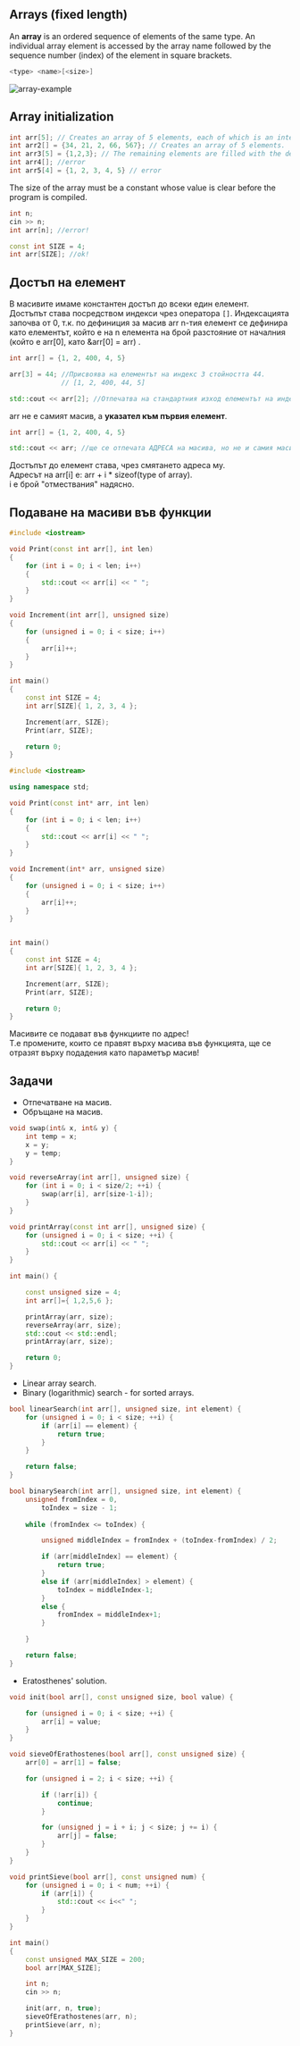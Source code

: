 ## Arrays (fixed length)

An **array** is an ordered sequence of elements of the same type.
An individual array element is accessed by the array name followed by the sequence number (index) of the element in square brackets.

```c++
<type> <name>[<size>]
```
![array-example](https://simplesnippets.tech/wp-content/uploads/2018/03/array-diagram.jpg)

## Array initialization

```c++
int arr[5]; // Creates an array of 5 elements, each of which is an integer.
int arr2[] = {34, 21, 2, 66, 567}; // Creates an array of 5 elements.
int arr3[5] = {1,2,3}; // The remaining elements are filled with the default value. 
int arr4[]; //error
int arr5[4] = {1, 2, 3, 4, 5} // error
```

The size of the array must be a constant whose value is clear before the program is compiled.

```c++
int n;
cin >> n;
int arr[n]; //error!
```

```c++
const int SIZE = 4;
int arr[SIZE]; //ok!
```

## Достъп на елемент
В масивите имаме константен достъп до всеки един елемент. <br />
Достъпът става посредством индекси чрез оператора ```[]```. Индексацията започва от 0, т.к. по дефиниция за масив arr n-тия елемент се дефинира като елементът, който е на n елемента на брой разстояние от началния (който е arr[0], като &arr[0] = arr) . <br />

```c++
int arr[] = {1, 2, 400, 4, 5}

arr[3] = 44; //Присвоява на елементът на индекс 3 стойността 44.
             // [1, 2, 400, 44, 5]

std::cout << arr[2]; //Отпечатва на стандартния изход елементът на индекс 2 (400)
```

arr не е самият масив, а **указател към първия елемент**.
```c++
int arr[] = {1, 2, 400, 4, 5}

std::cout << arr; //ще се отпечата АДРЕСА на масива, но не и самия масив.
```

Достъпът до елемент става, чрез смятането адреса му.  <br />
Адресът на arr[i] е: arr + i * sizeof(type of array).  <br />
i е брой "отмествания" надясно.  <br />

## Подаване на масиви във функции
```c++
#include <iostream>

void Print(const int arr[], int len)
{
	for (int i = 0; i < len; i++)
	{
		std::cout << arr[i] << " ";
	}
}

void Increment(int arr[], unsigned size)
{
	for (unsigned i = 0; i < size; i++)
	{
		arr[i]++;
	}
}

int main()
{
	const int SIZE = 4;
	int arr[SIZE]{ 1, 2, 3, 4 };

	Increment(arr, SIZE);
	Print(arr, SIZE);

	return 0;
}
```

```c++
#include <iostream>

using namespace std;

void Print(const int* arr, int len)
{
	for (int i = 0; i < len; i++)
	{
		std::cout << arr[i] << " ";
	}
}

void Increment(int* arr, unsigned size)
{
	for (unsigned i = 0; i < size; i++)
	{
		arr[i]++;
	}
}


int main()
{
	const int SIZE = 4;
	int arr[SIZE]{ 1, 2, 3, 4 };

	Increment(arr, SIZE);
	Print(arr, SIZE);

	return 0;
}
```

Масивите се подават във функциите по адрес! <br />
Т.е промените, които се правят върху масива във функцията, ще се отразят върху подадения като параметър масив! <br />

## Задачи
- Отпечатване на масив.
- Обръщане на масив.

```c++
void swap(int& x, int& y) {
	int temp = x;
	x = y;
	y = temp;
}

void reverseArray(int arr[], unsigned size) {
	for (int i = 0; i < size/2; ++i) {
		swap(arr[i], arr[size-1-i]);
	}
}

void printArray(const int arr[], unsigned size) {
	for (unsigned i = 0; i < size; ++i) {
		std::cout << arr[i] << " ";
	}
}

int main() {

	const unsigned size = 4;
	int arr[]={ 1,2,5,6 };

	printArray(arr, size);
	reverseArray(arr, size);
	std::cout << std::endl;
	printArray(arr, size);

	return 0;
}
```

- Linear array search.
- Binary (logarithmic) search - for sorted arrays.
```c++
bool linearSearch(int arr[], unsigned size, int element) {
	for (unsigned i = 0; i < size; ++i) {
		if (arr[i] == element) {
			return true;
		}
	}

	return false;
}

bool binarySearch(int arr[], unsigned size, int element) {
	unsigned fromIndex = 0,
		toIndex = size - 1;
	
	while (fromIndex <= toIndex) {

		unsigned middleIndex = fromIndex + (toIndex-fromIndex) / 2;

		if (arr[middleIndex] == element) {
			return true;
		}
		else if (arr[middleIndex] > element) {
			toIndex = middleIndex-1;
		}
		else {
			fromIndex = middleIndex+1;
		}

	}

	return false;
}
```
- Eratosthenes' solution.

```c++
void init(bool arr[], const unsigned size, bool value) {

	for (unsigned i = 0; i < size; ++i) {
		arr[i] = value;
	}
}

void sieveOfErathostenes(bool arr[], const unsigned size) {
	arr[0] = arr[1] = false;

	for (unsigned i = 2; i < size; ++i) {

		if (!arr[i]) {
			continue;
		}

		for (unsigned j = i + i; j < size; j += i) {
			arr[j] = false;
		}
	}
}

void printSieve(bool arr[], const unsigned num) {
	for (unsigned i = 0; i < num; ++i) {
		if (arr[i]) {
			std::cout << i<<" ";
		}
	}
}

int main()
{
	const unsigned MAX_SIZE = 200;
	bool arr[MAX_SIZE];

	int n;
	cin >> n;

	init(arr, n, true);
	sieveOfErathostenes(arr, n);
	printSieve(arr, n);
}
```